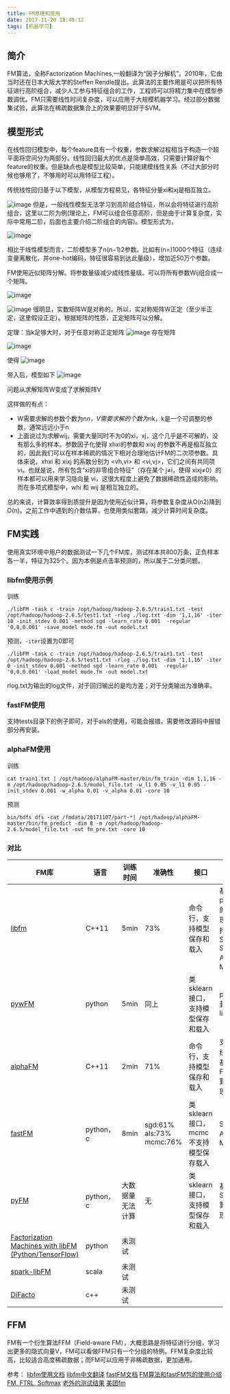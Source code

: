 ```yaml
---
title: FM原理和使用
date: 2017-11-20 18:49:12
tags: [机器学习]
---
```


## 简介

FM算法，全称Factorization Machines,一般翻译为“因子分解机”。2010年，它由当时还在日本大阪大学的Steffen Rendle提出。此算法的主要作用是可以把所有特征进行高阶组合，减少人工参与特征组合的工作，工程师可以将精力集中在模型参数调优。FM只需要线性时间复杂度，可以应用于大规模机器学习。经过部分数据集试验，此算法在稀疏数据集合上的效果要明显好于SVM。

<!-- more -->

## 模型形式

在线性回归模型中，每个feature具有一个权重，参数求解过程相当于构造一个超平面将空间分为两部分。线性回归最大的优点是简单高效，只需要计算好每个feature的权重。但是缺点也是模型比较简单，只能建模线性关系（不过大部分时候也够用了，不够用时可以用特征工程）。

传统线性回归基于以下模型，从模型方程易见，各特征分量xi和xj是相互独立。

![image](http://pic-blog.bfvyun.com/fm/fm1.jpg)
但是，一般线性模型无法学习到高阶组合特征，所以会将特征进行高阶组合，这里以二阶为例(理论上，FM可以组合任意高阶，但是由于计算复杂度，实际中常用二阶，后面也主要介绍二阶组合的内容)。模型形式为，

![image](http://pic-blog.bfvyun.com/fm/fm2.jpg)

相比于线性模型而言，二阶模型多了n(n−1)2参数。比如有(n=)1000个特征（连续变量离散化，并one-hot编码，特征很容易到达此量级），增加近50万个参数。

FM使用近似矩阵分解。将参数量级减少成线性量级。可以将所有参数Wij组合成一个矩阵。

![image](http://pic-blog.bfvyun.com/fm/fm3.jpg)

![image](http://pic-blog.bfvyun.com/fm/fm4.jpg)
很明显，实数矩阵W是对称的。所以，实对称矩阵W正定（至少半正定，这里假设正定）。根据矩阵的性质，正定矩阵可以分解。

定理：当k足够大时，对于任意对称正定矩阵
![image](http://pic-blog.bfvyun.com/fm/fm5.jpg)
存在矩阵

![image](http://pic-blog.bfvyun.com/fm/fm6.jpg)

使得
![image](http://pic-blog.bfvyun.com/fm/fm7.jpg)

带入后，模型如下
![image](http://pic-blog.bfvyun.com/fm/fm8.jpg)


问题从求解矩阵W变成了求解矩阵V

这样做的有点：
* W需要求解的参数个数为n*n，V需要求解的个数为n*k，k是一个可调整的参数，通常远远小于n
* 上面说过为求解wij，需要大量同时不为0的xi，xj，这个几乎是不可解的，没有那么多的样本。参数因子化使得 xhxi的参数和 xixj 的参数不再是相互独立的，因此我们可以在样本稀疏的情况下相对合理地估计FM的二次项参数。具体来说，xhxi 和 xixj 的系数分别为 <vh,vi> 和 <vi,vj>，它们之间有共同项 vi。也就是说，所有包含“xi的非零组合特征”（存在某个 j≠i，使得 xixj≠0）的样本都可以用来学习隐向量 vi，这很大程度上避免了数据稀疏性造成的影响。而在多项式模型中，whi 和 wij 是相互独立的。

总的来说，计算效率得到质提升是因为使用近似计算，将参数复杂度从O(n2)降到O(n)。之前工作中遇到的介数估算，也使用类似套路，减少计算时间复杂度。

## FM实践

使用真实环境中用户的数据测试一下几个FM库，测试样本共800万条，正负样本各一半，特征为325个。因为本例是点击率预测的，所以属于二分类问题。

### libfm使用示例

训练
```
./libFM -task c -train /opt/hadoop/hadoop-2.6.5/train1.txt -test /opt/hadoop/hadoop-2.6.5/test1.txt -rlog ./log.txt -dim '1,1,16' -iter 10 -init_stdev 0.001 -method sgd -learn_rate 0.001  -regular '0,0,0.001' -save_model mode.fm -out model.txt
```

预测，`-iter`设置为0即可
```
./libFM -task c -train /opt/hadoop/hadoop-2.6.5/train1.txt -test /opt/hadoop/hadoop-2.6.5/test1.txt -rlog ./log.txt -dim '1,1,16' -iter 0 -init_stdev 0.001 -method sgd -learn_rate 0.001  -regular '0,0,0.001' -load_model mode.fm -out model.txt
```

rlog.txt为输出的log文件，对于回归输出的是均方差；对于分类输出为准确率。

### fastFM使用

支持tests目录下的例子即可，对于als的使用，可能会报错，需要修改源码中报错部分再安装。

### alphaFM使用

训练
```
cat train1.txt | /opt/hadoop/alphaFM-master/bin/fm_train -dim 1,1,16 -m /opt/hadoop/hadoop-2.6.5/model_file.txt -w_l1 0.05 -v_l1 0.05 -init_stdev 0.001 -w_alpha 0.01 -v_alpha 0.01 -core 10
```
预测
```
bin/hdfs dfs -cat /fmdata/20171107/part-*| /opt/hadoop/alphaFM-master/bin/fm_predict -dim 8 -m /opt/hadoop/hadoop-2.6.5/model_file.txt -out fm_pre.txt -core 10
```

### 对比

| FM库 | 语言 | 训练时间 | 准确性 | 接口 | 其他 |
|---------|-------|-------------|----------| -------|-------|
| [libfm](https://github.com/srendle/libfm) | C++11 | 5min | 73% | 命令行，支持模型保存和载入 | 基于paper的实现，支持SGD, SGDA, ALS和MCMC |
| [pywFM](https://github.com/jfloff/pywFM) | python  | 5min | 同上 | 类sklearn接口，支持模型保存和载入 | python封装的libfm |
| [alphaFM](http://geek.csdn.net/news/detail/112231) | C++11 | 2min | 71% | 命令行，支持模型保存和载入 | 支持多线程，基于FTRL算法实现 |
| [fastFM](https://github.com/ibayer/fastFM) | python，c | 8min | sgd:61% als:73% mcmc:76%| 类sklearn接口，mcmc不支持模型保存载入 | SGD, ALS和MCMC |
| [pyFM](https://github.com/coreylynch/pyFM) | python，c | 大数据量无法计算 | 无 | 类sklearn接口，支持模型保存和载入 | 基于SGDA算法实现 |
| [Factorization Machines with libFM (Python/TensorFlow)](https://github.com/geffy/tffm/tree/master/tffm)| python  | 未测试 | | |
| [spark-libFM](https://github.com/zhengruifeng/spark-libFM) | scala | 未测试 | | |
| [DiFacto](https://github.com/dmlc/difacto) | c++ | 未测试 | | |

## FFM

FM有一个衍生算法FFM（Field-aware FM），大概思路是将特征进行分组，学习出更多的隐式向量V，FM可以看做FFM只有一个分组的特例。FFM复杂度比较高，比较适合高度稀疏数据；而FM可以应用于非稀疏数据，更加通用。

参考：
[libfm使用文档](http://www.libfm.org/libfm-1.42.manual.pdf)
[libfm中文翻译](http://d0evi1.com/libfm/)
[fastFM文档](http://ibayer.github.io/fastFM/guide.html)
[FM算法和fastFM包的使用介绍](http://www.tk4479.net/jiangda_0_0/article/details/77510029)
[FM, FTRL, Softmax](http://castellanzhang.github.io/2016/10/16/fm_ftrl_softmax/)
[老外的测试结果](https://github.com/arogozhnikov/arogozhnikov.github.io/blob/master/notebooks/2016-02-15-TestingLibFM.ipynb)
[美团fm](https://tech.meituan.com/deep-understanding-of-ffm-principles-and-practices.html)

